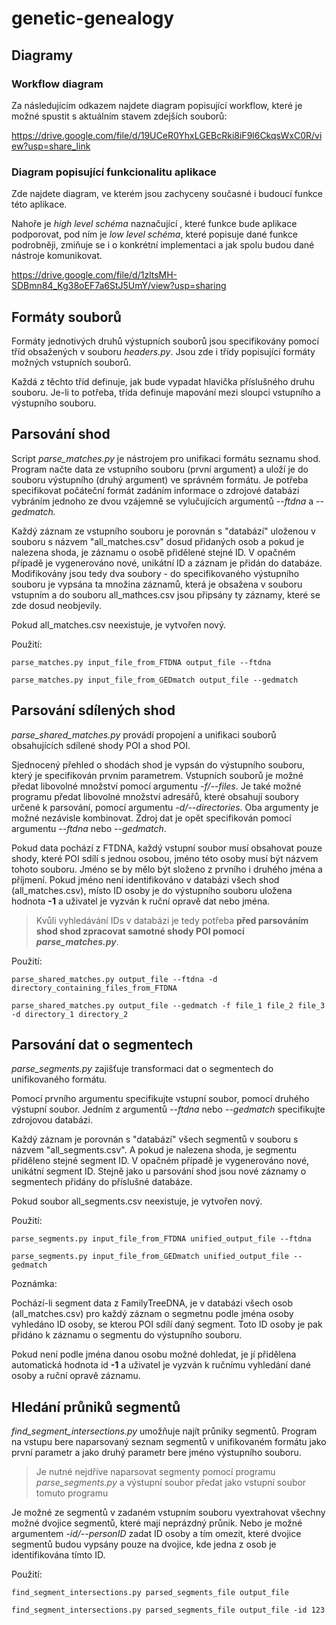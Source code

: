 # genetic-genealogy

## Diagramy

### Workflow diagram
Za následujícím odkazem najdete diagram 
popisující workflow, které je možné spustit s 
aktuálním stavem zdejších souborů:

https://drive.google.com/file/d/19UCeR0YhxLGEBcRki8iF9l6CkqsWxC0R/view?usp=share_link 

### Diagram popisující funkcionalitu aplikace
Zde najdete diagram, ve kterém jsou zachyceny současné i budoucí funkce 
této aplikace. 

Nahoře je _high level schéma_ naznačující , které funkce bude aplikace podporovat, pod ním
je _low level schéma_, které popisuje dané funkce podrobněji, zmiňuje se i o konkrétní implementaci 
a jak spolu budou dané nástroje komunikovat.

https://drive.google.com/file/d/1zltsMH-SDBmn84_Kg38oEF7a6StJ5UmY/view?usp=sharing

## Formáty souborů
Formáty jednotivých druhů výstupních souborů jsou specifikovány
pomocí tříd obsažených v souboru *headers.py*.
Jsou zde i třídy popisující formáty možných vstupních souborů.

Každá z těchto tříd definuje, jak bude vypadat hlavička příslušného druhu souboru.
Je-li to potřeba, třída definuje mapování mezi sloupci vstupního a výstupního souboru.

## Parsování shod
Script *parse_matches.py* je nástrojem pro unifikaci formátu seznamu shod.
Program načte data ze vstupního souboru (první argument) a uloží je do
souboru výstupního (druhý argument) ve správném formátu.
Je potřeba specifikovat počáteční formát zadáním informace
o zdrojové databázi vybráním jednoho ze dvou vzájemně se vylučujících argumentů
*--ftdna* a *--gedmatch.*

Každý záznam ze vstupního souboru je porovnán s "databází" uloženou v souboru
s názvem "all_matches.csv" dosud přidaných osob
a pokud je nalezena shoda, je záznamu o osobě přidělené stejné ID.
V opačném případě je vygenerováno nové, unikátní ID a záznam je přidán do databáze.
Modifikovány jsou tedy dva soubory - do specifikovaného výstupního souboru 
je vypsána ta množina záznamů, která je obsažena v souboru vstupním a do souboru
all_mathces.csv jsou připsány ty záznamy, které se zde dosud neobjevily.

Pokud all_matches.csv neexistuje, je vytvořen nový. 

Použití:

    parse_matches.py input_file_from_FTDNA output_file --ftdna

    parse_matches.py input_file_from_GEDmatch output_file --gedmatch

## Parsování sdílených shod
*parse_shared_matches.py* provádí propojení a unifikaci souborů obsahujících
sdílené shody POI a shod POI.

Sjednocený přehled o shodách shod je vypsán do výstupního souboru, 
který je specifikován prvním parametrem.
Vstupních souborů je možné předat libovolné množství pomocí argumentu *-f/--files*.
Je také možné programu předat libovolné množství adresářů, které obsahují soubory určené k parsování,
pomocí argumentu *-d/--directories*.
Oba argumenty je možné nezávisle kombinovat.
Zdroj dat je opět specifikován pomocí argumentu *--ftdna* nebo *--gedmatch*.

Pokud data pochází z FTDNA, každý vstupní soubor musí obsahovat pouze shody,
které POI sdílí s jednou osobou,
jméno této osoby musí být názvem tohoto souboru.
Jméno se by mělo být složeno z prvního i druhého jména a příjmení.
Pokud jméno není identifikováno v databázi všech shod (all_matches.csv),
místo ID osoby je do výstupního souboru uložena hodnota **-1** a uživatel
je vyzván k ruční opravě dat nebo jména.

> Kvůli vyhledávání IDs v databázi je tedy potřeba **před parsováním
> shod shod zpracovat samotné shody POI
pomocí *parse_matches.py***.

Použití:

    parse_shared_matches.py output_file --ftdna -d directory_containing_files_from_FTDNA

    parse_shared_matches.py output_file --gedmatch -f file_1 file_2 file_3 -d directory_1 directory_2

## Parsování dat o segmentech
*parse_segments.py* zajišťuje transformaci dat o segmentech do unifikovaného formátu.

Pomocí prvního argumentu specifikujte vstupní soubor, pomocí druhého výstupní soubor.
Jedním z argumentů *--ftdna* nebo *--gedmatch* specifikujte zdrojovou databázi.

Každý záznam je porovnán s "databází" všech segmentů v souboru s názvem 
"all_segments.csv". A pokud je nalezena shoda, je segmentu přiděleno stejné segment
ID. V opačném případě je vygenerováno nové, unikátní segment ID.
Stejně jako u parsování shod jsou nové záznamy o segmentech přidány do příslušné databáze.

Pokud soubor all_segments.csv neexistuje, je vytvořen nový.

Použití:

    parse_segments.py input_file_from_FTDNA unified_output_file --ftdna

    parse_segments.py input_file_from_GEDmatch unified_output_file --gedmatch

Poznámka:

Pochází-li segment data z FamilyTreeDNA, je  v databázi všech osob (all_matches.csv)
pro každý záznam o segmetnu podle jména
osoby vyhledáno ID osoby, se kterou POI sdílí daný segment.
Toto ID osoby je pak přidáno k záznamu o segmentu do výstupního souboru.

Pokud není podle jména danou osobu možné dohledat, je jí přidělena automatická hodnota id
**-1** a uživatel je vyzván k ručnímu vyhledání dané osoby a ruční opravě záznamu.

## Hledání průniků segmentů
*find_segment_intersections.py* umožňuje najít průniky segmentů.
Program na vstupu bere naparsovaný seznam segmentů v unifikovaném formátu
jako první parametr a jako druhý parametr bere jméno výstupního souboru.

>Je nutné nejdříve naparsovat segmenty pomocí programu *parse_segments.py*
> a výstupní soubor předat jako vstupní soubor tomuto programu

Je možné ze segmentů v zadaném vstupním souboru vyextrahovat všechny možné 
dvojice segmentů, které mají neprázdný průnik.
Nebo je možné argumentem *-id/--personID* zadat ID osoby a tím omezit,
které dvojice segmentů budou vypsány pouze na dvojice, kde jedna z osob je
identifikována tímto ID.

Použití:

    find_segment_intersections.py parsed_segments_file output_file

    find_segment_intersections.py parsed_segments_file output_file -id 123


